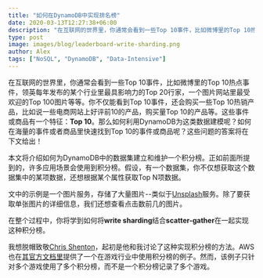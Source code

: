```yaml
---
title: "如何在DynamoDB中实现排名榜"
date: 2020-03-13T12:27:38+06:00
description: "在互联网的世界里，你通常会看到一些Top 10事件，比如微博里的Top 10热点事件，领英每年发布的某个行业里最具影响力的Top 20行家，一个图片网站里最受欢迎的Top 100图片等等。你不仅能看到Top 10事件，还会购买一些Top 10热销产品，比如说一些电商网站上好评前10的产品，购买量Top 10的产品等。这些事件或商品有一个特征：Top 10。那么如何利用DynamoDB为这类数据建模呢？如何在海量的事件或者商品里快速找到Top 10的事件或商品呢？这些问题的答案将在下文给出！"
type: post
image: images/blog/leaderboard-write-sharding.png
author: Alex
tags: ["NoSQL", "DynamoDB", "Data-Intensive"]
---
```


在互联网的世界里，你通常会看到一些Top 10事件，比如微博里的Top 10热点事件，领英每年发布的某个行业里最具影响力的Top 20行家，一个图片网站里最受欢迎的Top 100图片等等。你不仅能看到Top 10事件，还会购买一些Top 10热销产品，比如说一些电商网站上好评前10的产品，购买量Top 10的产品等。这些事件或商品有一个特征：**Top 10**。那么如何利用DynamoDB为这类数据建模呢？如何在海量的事件或者商品里快速找到Top 10的事件或商品呢？这些问题的答案将在下文给出！

本文将介绍如何为DynamoDB中的数据集建立和维护一个积分榜。正如前面所提到的，许多应用场景会使用到积分榜。假设，有一个数据集，你不仅想获取这个数据集中的某项数据，还想根据某个属性获取Top N项数据。

文中的示例是一个图片服务，存储了大量图片--类似于[Unsplash](https://unsplash.com/)服务。除了要获取单张图片的详细信息，我们还想查看点击数前几的图片。

在整个过程中，你将学到如何将**write sharding**结合**scatter-gather**在一起实现这种积分榜。

我想脱帽致敬[Chris Shenton](https://twitter.com/Shentonfreude)，起初是他和我讨论了这种实现积分榜的方法。AWS也在[其官方文档里](https://docs.aws.amazon.com/amazondynamodb/latest/developerguide/GSI.html)提供了一个在游戏行业中使用积分榜的例子。然而，该例子只针对多个游戏使用了多个积分榜，而不是一个积分榜记录了多个游戏。